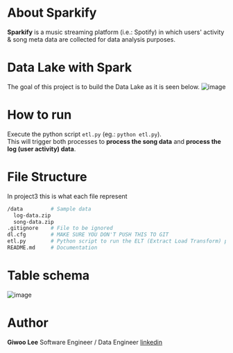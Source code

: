 # About Sparkify

**Sparkify** is a music streaming platform (i.e.: Spotify) in which users' activity & song meta data are collected for data analysis purposes.

# Data Lake with Spark

The goal of this project is to build the Data Lake as it is seen below.
![image](https://user-images.githubusercontent.com/81280674/122188772-41a5cd00-cecb-11eb-91a2-2ecb264a7fe9.png)

# How to run

Execute the python script `etl.py` (eg.: `python etl.py`).  
This will trigger both processes to **process the song data** and **process the log (user activity) data**.

# File Structure

In project3 this is what each file represent
```sh
/data         # Sample data
  log-data.zip
  song-data.zip
.gitignore    # File to be ignored
dl.cfg        # MAKE SURE YOU DON'T PUSH THIS TO GIT
etl.py        # Python script to run the ELT (Extract Load Transform) process
README.md     # Documentation
```

# Table schema

![image](https://user-images.githubusercontent.com/81280674/122728605-45629680-d2b3-11eb-8fd0-151e2c5a8bb3.png)

# Author

**Giwoo Lee**
Software Engineer / Data Engineer
[linkedin](https://linkedin.com/in/leegiwoo)

